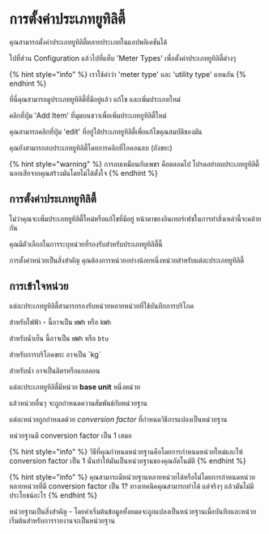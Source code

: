 # การตั้งค่าประเภทยูทิลิตี้

คุณสามารถตั้งค่าประเภทยูทิลิตี้หลายประเภทในแอปพลิเคชันได้

ไปที่ส่วน Configuration แล้วไปที่แท็บ 'Meter Types' เพื่อตั้งค่าประเภทยูทิลิตี้ต่างๆ

{% hint style="info" %}
เราใช้คำว่า 'meter type' และ 'utility type' แทนกัน&#x20;
{% endhint %}

ที่นี่คุณสามารถดูประเภทยูทิลิตี้ที่มีอยู่แล้ว แก้ไข และเพิ่มประเภทใหม่

คลิกที่ปุ่ม 'Add Item' ที่มุมบนขวาเพื่อเพิ่มประเภทยูทิลิตี้ใหม่

คุณสามารถคลิกที่ปุ่ม 'edit' ที่อยู่ใต้ประเภทยูทิลิตี้เพื่อแก้ไขคุณสมบัติของมัน

คุณยังสามารถลบประเภทยูทิลิตี้โดยการคลิกที่ไอคอนลบ (ถังขยะ)

{% hint style="warning" %}
การลบเหมือนกับเพชร คือตลอดไป โปรดอย่าลบประเภทยูทิลิตี้ นอกเสียจากคุณสร้างมันโดยไม่ได้ตั้งใจ&#x20;
{% endhint %}



## การตั้งค่าประเภทยูทิลิตี้

ไม่ว่าคุณจะเพิ่มประเภทยูทิลิตี้ใหม่หรือแก้ไขที่มีอยู่ หน้าตาของอินเทอร์เฟซในการทำสิ่งเหล่านี้จะคล้ายกัน

คุณมีตัวเลือกในการระบุหน่วยที่รองรับสำหรับประเภทยูทิลิตี้นี้

การตั้งค่าหน่วยเป็นสิ่งสำคัญ คุณต้องการหน่วยอย่างน้อยหนึ่งหน่วยสำหรับแต่ละประเภทยูทิลิตี้



## การเข้าใจหน่วย

แต่ละประเภทยูทิลิตี้สามารถรองรับหน่วยหลายหน่วยที่ใช้บันทึกการบริโภค

สำหรับไฟฟ้า - นี้อาจเป็น `mWh` หรือ `kWh`

สำหรับน้ำเย็น นี้อาจเป็น `mWh` หรือ `btu`

สำหรับการบริโภคขยะ อาจเป็น \`kg\`

สำหรับน้ำ อาจเป็นลิตรหรือแกลลอน

แต่ละประเภทยูทิลิตี้มีหน่วย **base unit** หนึ่งหน่วย

แล้วหน่วยอื่นๆ จะถูกกำหนดความสัมพันธ์กับหน่วยฐาน

แต่ละหน่วยถูกกำหนดด้วย _conversion factor_ ที่กำหนดวิธีการแปลงเป็นหน่วยฐาน

หน่วยฐานมี conversion factor เป็น 1 เสมอ

{% hint style="info" %}
วิธีที่คุณกำหนดหน่วยฐานคือโดยการกำหนดหน่วยใหม่และให้ conversion factor เป็น 1 นั่นทำให้มันเป็นหน่วยฐานของคุณอัตโนมัติ
{% endhint %}

{% hint style="info" %}
คุณสามารถมีหน่วยฐานหลายหน่วยได้หรือไม่โดยการกำหนดหน่วยหลายหน่วยที่มี conversion factor เป็น 1? ทางเทคนิคคุณสามารถทำได้ แต่จริงๆ แล้วมันไม่มีประโยชน์อะไร
{% endhint %}



หน่วยฐานเป็นสิ่งสำคัญ - โดยค่าเริ่มต้นข้อมูลทั้งหมดจะถูกแปลงเป็นหน่วยฐานเมื่อบันทึกและหน่วยเริ่มต้นสำหรับการรายงานจะเป็นหน่วยฐาน